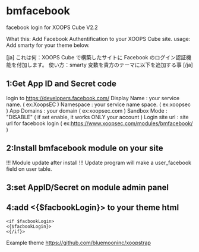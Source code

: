bmfacebook
==========

facebook login for XOOPS Cube V2.2

What this: Add Facebook Authentification to your XOOPS Cube site.
usage: Add smarty for your theme below.

[ja]
これは何：XOOPS Cube で構築したサイトに Facebook のログイン認証機能を付加します。
使い方：smarty 変数を貴方のテーマに以下を追加する事
[/ja]

1:Get App ID and Secret code
----------------------------

login to https://developers.facebook.com/
Display Name : your service name. ( ex:XoopsEC )
Namespace : your service name space. ( ex:xoopsec )
App Domains : your domain ( ex:xoopsec.com )
Sandbox Mode : "DISABLE" ( if set enable, it works ONLY your account )
Login site url : site url for facebook login ( ex:https://www.xoopsec.com/modules/bmfacebook/ )

2:Install bmfacebook module on your site
----------------------------------------

!!! Module update after install !!!
Update program will make a user_facebook field on user table.

3:set AppID/Secret on module admin panel
----------------------------------------
   [image]: http://dl.dropbox.com/u/31666676/github/facebookAppId.gif "Admin panel"

4:add <{$facbookLogin}> to your theme html
------------------------------------------

```
<if $facbookLogin>
<{$facbookLogin}>
<{/if}>
```

Example theme
https://github.com/bluemooninc/xoopstrap
